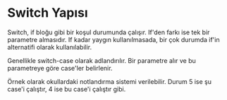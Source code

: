 # Switch Yapısı

Switch, if bloğu gibi bir koşul durumunda çalışır. If'den farkı ise tek bir parametre almasıdır. If kadar yaygın kullanılmasada, bir çok durumda if'in alternatifi olarak kullanılabilir.

Genellikle switch-case olarak adlandırılır. Bir parametre alır ve bu parametreye göre case'ler belirlenir.

Örnek olarak okullardaki notlandırma sistemi verilebilir. Durum 5 ise şu case'i çalıştır, 4 ise bu case'i çalıştır gibi.
